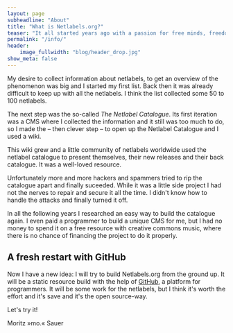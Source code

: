 ```yaml
---
layout: page
subheadline: "About"
title: "What is Netlabels.org?"
teaser: "It all started years ago with a passion for free minds, freedom and first of all my love for music. The term <em>netlabel</em> and its idea was still unfamiliar to most music lovers. My first contact to netlabels was – I guess – in 2000. I discovered my first netlabels through a then very active and friednly mailing list called <em>Netaudio</em>."
permalink: "/info/"
header:
    image_fullwidth: "blog/header_drop.jpg"
show_meta: false
---
```

My desire to collect information about netlabels, to get an overview of the phenomenon was big and I started my first list. Back then it was already difficult to keep up with all the netlabels. I think the list collected some 50 to 100 netlabels.

The next step was the so-called *The Netlabel Catalogue*. Its first iteration was a CMS where I collected the information and it still was too much to do, so I made the – then clever step – to open up the Netlabel Catalogue and I used a wiki.

This wiki grew and a little community of netlabels worldwide used the netlabel catalogue to present themselves, their new releases and their back catalogue. It was a well-loved resource.

Unfortunately more and more hackers and spammers tried to rip the catalogue apart and finally suceeded. While it was a little side project I had not the nerves to repair and secure it all the time. I didn't know how to handle the attacks and finally turned it off.

In all the following years I researched an easy way to build the catalogue again. I even paid a programmer to build a unique CMS for me, but I had no money to spend it on a free resource with creative commons music, where there is no chance of financing the project to do it properly.



## A fresh restart with GitHub

Now I have a new idea: I will try to build Netlabels.org from the ground up. It will be a static resource build with the help of [GitHub][1], a platform for programmers. It will be some work for the netlabels, but I think it's worth the effort and it's save and it's the open source-way.

Let's try it!

Moritz »mo.« Sauer



 [1]: https://github.com/Phlow
 [2]: #
 [3]: #
 [4]: #
 [5]: #
 [6]: #
 [7]: #
 [8]: #
 [9]: #
 [10]: #